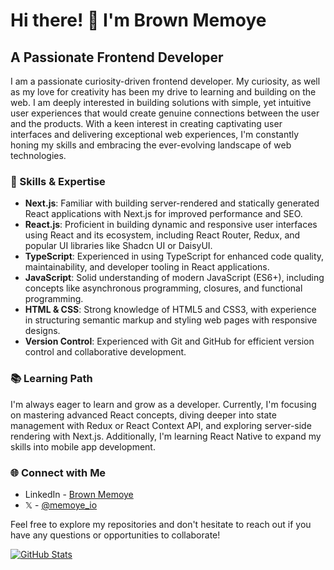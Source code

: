 # Hi there! 👋 I'm Brown Memoye
## A Passionate Frontend Developer
I am a passionate curiosity-driven frontend developer. My curiosity, as well as my love for creativity has been my drive to learning and building on the web. I am deeply interested in building solutions with simple, yet intuitive user experiences that would create genuine connections between the user and the products. With a keen interest in creating captivating user interfaces and delivering exceptional web experiences, I'm constantly honing my skills and embracing the ever-evolving landscape of web technologies.

### 🌟 Skills & Expertise
- **Next.js**: Familiar with building server-rendered and statically generated React applications with Next.js for improved performance and SEO.
- **React.js**: Proficient in building dynamic and responsive user interfaces using React and its ecosystem, including React Router, Redux, and popular UI libraries like Shadcn UI or DaisyUI.
- **TypeScript**: Experienced in using TypeScript for enhanced code quality, maintainability, and developer tooling in React applications.
- **JavaScript**: Solid understanding of modern JavaScript (ES6+), including concepts like asynchronous programming, closures, and functional programming.
- **HTML & CSS**: Strong knowledge of HTML5 and CSS3, with experience in structuring semantic markup and styling web pages with responsive designs.
- **Version Control**: Experienced with Git and GitHub for efficient version control and collaborative development.
<!--
### 💻 Current Projects

- **[Project Name]**: A brief description of your current or most recent project, highlighting its key features and technologies used.
- **[Project Name]**: Another project you're working on or have completed, demonstrating your skills and problem-solving abilities.
-->
### 📚 Learning Path

I'm always eager to learn and grow as a developer. Currently, I'm focusing on mastering advanced React concepts, diving deeper into state management with Redux or React Context API, and exploring server-side rendering with Next.js. Additionally, I'm learning React Native to expand my skills into mobile app development.

### 🌐 Connect with Me

- LinkedIn - [Brown Memoye](https://www.linkedin.com/in/b-me)
- 𝕏 - [@memoye_io](https://x.com/memoye_io)
<!-- - [Personal Website](https://your-website.com) -->

Feel free to explore my repositories and don't hesitate to reach out if you have any questions or opportunities to collaborate!

[![GitHub Stats](https://github-readme-stats.vercel.app/api?username=memoye&show_icons=true&theme=dark)](https://github.com/memoye)

<!--
**memoye/memoye** is a ✨ _special_ ✨ repository because its `README.md` (this file) appears on your GitHub profile.

Here are some ideas to get you started:


## 🔭 I’m currently working on
My [Portfolio website](https://memoye-dev.vercel.app). 

## 🌱 I’m currently learning 


# 👋 Hello, World! I'm [Your Name]

## 🚀 A Passionate Entry-Level Frontend React Developer
- 👯 I’m looking to collaborate on ...
- 🤔 I’m looking for help with ...
- 💬 Ask me about ...
- 📫 How to reach me: ...
- 😄 Pronouns: ...
- ⚡ Fun fact: ...
-->
